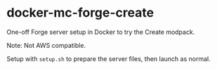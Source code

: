 # docker-mc-forge-create

One-off Forge server setup in Docker to try the Create modpack.

Note: Not AWS compatible.

Setup with `setup.sh` to prepare the server files, then launch as normal.
